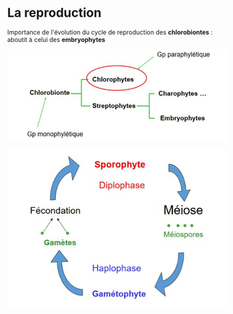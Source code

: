 # La reproduction

Importance de l'évolution du cycle de reproduction des **chlorobiontes** : aboutit à celui des **embryophytes**

![Evolution](Images/evo.JPG)

![La reproduction](Images/rap.JPG)

